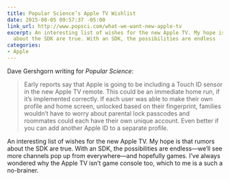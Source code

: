 ```yaml
---
title: Popular Science’s Apple TV Wishlist
date: 2015-08-05 09:57:37 -05:00
link_url: http://www.popsci.com/what-we-want-new-apple-tv
excerpt: An interesting list of wishes for the new Apple TV. My hope is that rumors
  about the SDK are true. With an SDK, the possibilities are endless
categories:
- Apple
---
```


Dave Gershgorn writing for *Popular Science*:

> Early reports say that Apple is going to be including a Touch ID sensor in the new Apple TV remote. This could be an immediate home run, if it’s implemented correctly. If each user was able to make their own profile and home screen, unlocked based on their fingerprint, families wouldn’t have to worry about parental lock passcodes and roommates could each have their own unique account. Even better if you can add another Apple ID to a separate profile.

An interesting list of wishes for the new Apple TV. My hope is that rumors about the SDK are true. With an SDK, the possibilities are endless—we’ll see more channels pop up from everywhere—and hopefully games. I’ve always wondered why the Apple TV isn’t game console too, which to me is a such a no-brainer.
